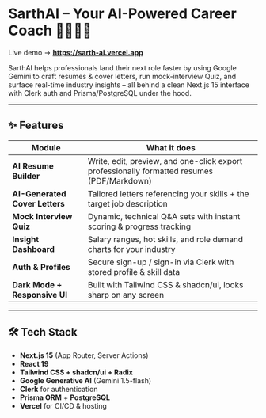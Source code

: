 # SarthAI – Your AI-Powered Career Coach 👩‍💻🧑‍💼

Live demo → **https://sarth-ai.vercel.app**

SarthAI helps professionals land their next role faster by using Google Gemini to craft resumes & cover letters, run mock-interview Quiz, and surface real-time industry insights – all behind a clean Next.js 15 interface with Clerk auth and Prisma/PostgreSQL under the hood.

---

## ✨ Features

| Module | What it does |
| -------|--------------|
| **AI Resume Builder** | Write, edit, preview, and one-click export professionally formatted resumes (PDF/Markdown) |
| **AI-Generated Cover Letters** | Tailored letters referencing your skills + the target job description |
| **Mock Interview Quiz** | Dynamic, technical Q&A sets with instant scoring & progress tracking |
| **Insight Dashboard** | Salary ranges, hot skills, and role demand charts for your industry |
| **Auth & Profiles** | Secure sign-up / sign-in via Clerk with stored profile & skill data |
| **Dark Mode + Responsive UI** | Built with Tailwind CSS & shadcn/ui, looks sharp on any screen |

---

## 🛠 Tech Stack

- **Next.js 15** (App Router, Server Actions)
- **React 19**
- **Tailwind CSS + shadcn/ui + Radix**
- **Google Generative AI** (Gemini 1.5-flash)
- **Clerk** for authentication
- **Prisma ORM** + **PostgreSQL**
- **Vercel** for CI/CD & hosting


